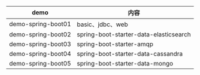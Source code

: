  demo               | 内容                                     
--------------------|----------------------------------------
 demo-spring-boot01 | basic、jdbc、web                         
 demo-spring-boot02 | spring-boot-starter-data-elasticsearch 
 demo-spring-boot03 | spring-boot-starter-amqp               
 demo-spring-boot04 | spring-boot-starter-data-cassandra     
 demo-spring-boot05 | spring-boot-starter-data-mongo
